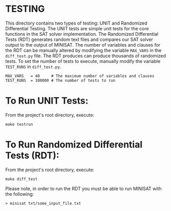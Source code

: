TESTING
=====================================

This directory contains two types of testing: UNIT and Randomized Differential Testing.
The UNIT tests are simple unit tests for the core functions in the SAT solver implementation.
The Randomized Differential Tests (RDT) generates random text files and compares our SAT solver output to the output of MINISAT. The number of variables and clauses for the RDT can be manually altered by modifying the variable `MAX_VARS` in the `diff_test.py` file. The RDT produces can produce thousands of randomized tests. To set the number of tests to execute, manually modify the variable `TEST_RUNS` in `diff_test.py`.

```
MAX_VARS   = 40     # The maximum number of variables and clauses
TEST_RUNS  = 100000 # The number of tests to run
```

# To Run UNIT Tests:

From the project's root directory, execute:

```
make testrun
```

# To Run Randomized Differential Tests (RDT):

From the project's root directory, execute:

```
make diff_test
```

Please note, in order to run the RDT you must be able to run MINISAT with the following:

```
> minisat txt/some_input_file.txt
```
